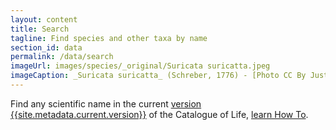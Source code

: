 ```yaml
---
layout: content
title: Search
tagline: Find species and other taxa by name
section_id: data
permalink: /data/search
imageUrl: images/species/_original/Suricata suricatta.jpeg
imageCaption: _Suricata suricatta_ (Schreber, 1776) - [Photo CC By Justin Ponder](https://www.inaturalist.org/photos/73792684?size=large)
---
```


Find any scientific name in the current <a href="/data/metadata">version {{site.metadata.current.version}}</a> of the Catalogue of Life, [learn How To](/howto/access#search).

<div class="row" style="background: white; margin-top: 0px; margin-bottom: 0px">
  <div id="search"></div>
</div>
  <script>
    'use strict';

const e = React.createElement;

class PublicSearch extends React.Component {

    render() {
     
  
      return e(
        ColBrowser.Search,
        { catalogueKey: '{{ site.react.datasetKey }}' , pathToTaxon: '{{ site.react.pathToTaxon }}', auth: '{{ site.react.auth }}' }
      );
    }
  }

const domContainer = document.querySelector('#search');
ReactDOM.render(e(PublicSearch), domContainer);
  </script>
